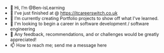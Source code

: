 - 👋 Hi, I’m @Ben-isLearning
- 👀 I’ve just finished at @ https://itcareerswitch.co.uk
- 🌱 I’m currently creating Portfolio projects to show off what I've learned.
- 👀 I'm looking to begin a career in software development / software engineering
- 💞️ Any feedback, recommendations, and or challenges would be greatly appreciated!
- 📫 How to reach me; send me a message here

<!---
Ben-isLearning/Ben-isLearning is a ✨ special ✨ repository because its `README.md` (this file) appears on your GitHub profile.
You can click the Preview link to take a look at your changes.
--->
